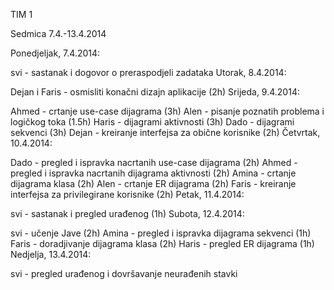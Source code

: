 TIM 1

Sedmica 7.4.-13.4.2014

Ponedjeljak, 7.4.2014:

svi - sastanak i dogovor o preraspodjeli zadataka
Utorak, 8.4.2014:

Dejan i Faris - osmisliti konačni dizajn aplikacije (2h)
Srijeda, 9.4.2014:

Ahmed - crtanje use-case dijagrama (3h)
Alen - pisanje poznatih problema i logičkog toka (1.5h)
Haris - dijagrami aktivnosti (3h)
Dado - dijagrami sekvenci (3h)
Dejan - kreiranje interfejsa za obične korisnike (2h)
Četvrtak, 10.4.2014:

Dado - pregled i ispravka nacrtanih use-case dijagrama (2h)
Ahmed - pregled i ispravka nacrtanih dijagrama aktivnosti (2h)
Amina - crtanje dijagrama klasa (2h)
Alen - crtanje ER dijagrama (2h)
Faris - kreiranje interfejsa za privilegirane korisnike (2h)
Petak, 11.4.2014:

svi - sastanak i pregled urađenog (1h)
Subota, 12.4.2014:

svi - učenje Jave (2h)
Amina - pregled i ispravka dijagrama sekvenci (1h)
Faris - doradjivanje dijagrama klasa (2h)
Haris - pregled ER dijagrama (1h)
Nedjelja, 13.4.2014:

svi - pregled urađenog i dovršavanje neurađenih stavki